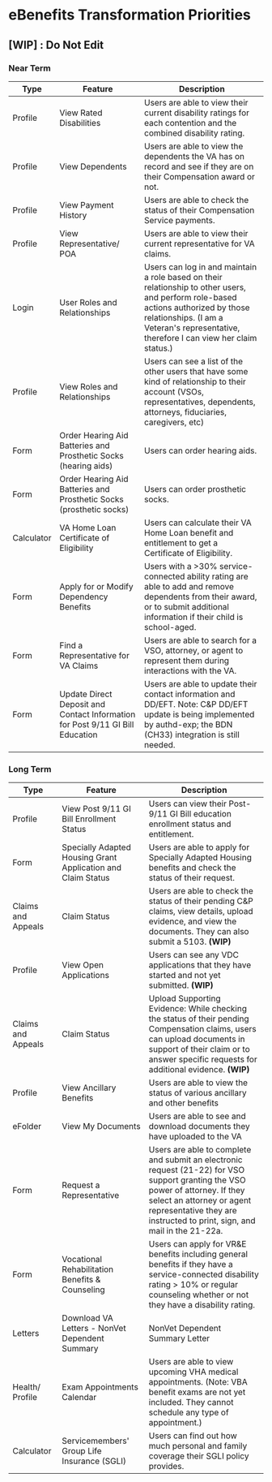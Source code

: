 # eBenefits Transformation Priorities

## [WIP] : Do Not Edit

### Near Term

| Type | Feature | Description |
| ---- | ------- | ----------- |
| Profile | View Rated Disabilities | Users are able to view their current disability ratings for each contention and the combined disability rating. |
| Profile | View Dependents | Users are able to view the dependents the VA has on record and see if they are on their Compensation award or not.  |
| Profile | View Payment History | Users are able to check the status of their Compensation Service payments. |
| Profile | View Representative/ POA | Users are able to view their current representative for VA claims. |
| Login | User Roles and Relationships | Users can log in and maintain a role based on their relationship to other users, and perform role-based actions authorized by those relationships. (I am a Veteran's representative, therefore I can view her claim status.) |
| Profile | View Roles and Relationships | Users can see a list of the other users that have some kind of relationship to their account (VSOs, representatives, dependents, attorneys, fiduciaries, caregivers, etc) |
| Form | Order Hearing Aid Batteries and Prosthetic Socks (hearing aids) | Users can order hearing aids.  |
| Form | Order Hearing Aid Batteries and Prosthetic Socks (prosthetic socks) | Users can order prosthetic socks.  |
| Calculator | VA Home Loan Certificate of Eligibility | Users can calculate their VA Home Loan benefit and entitlement to get a Certificate of Eligibility. |
| Form | Apply for or Modify Dependency Benefits | Users with a >30% service-connected ability rating are able to add and remove dependents from their award, or to submit additional information if their child is school-aged.  |
| Form | Find a Representative for VA Claims | Users are able to search for a VSO, attorney, or agent to represent them during interactions with the VA. |
| Form | Update Direct Deposit and Contact Information for Post 9/11 GI Bill Education | Users are able to update their contact information and DD/EFT. Note: C&P DD/EFT update is being implemented by authd-exp; the BDN (CH33) integration is still needed.  |

### Long Term

| Type | Feature | Description |
| ---- | ------- | ----------- |
| Profile | View Post 9/11 GI Bill Enrollment Status | Users can view their Post-9/11 GI Bill education enrollment status and entitlement. |
| Form | Specially Adapted Housing Grant Application and Claim Status | Users are able to apply for Specially Adapted Housing benefits and check the status of their request. |
| Claims and Appeals | Claim Status | Users are able to check the status of their pending C&P claims, view details, upload evidence, and view the documents. They can also submit a 5103. **(WIP)** |
| Profile | View Open Applications |Users can see any VDC applications that they have started and not yet submitted. **(WIP)** |
| Claims and Appeals | Claim Status | Upload Supporting Evidence: While checking the status of their pending Compensation claims, users can upload documents in support of their claim or to answer specific requests for additional evidence. **(WIP)** |
| Profile | View Ancillary Benefits | Users are able to view the status of various ancillary and other benefits
| eFolder | View My Documents | Users are able to see and download documents they have uploaded to the VA
| Form | Request a Representative | Users are able to complete and submit an electronic request (21-22) for VSO support granting the VSO power of attorney. If they select an attorney or agent representative they are instructed to print, sign, and mail in the 21-22a. |
| Form | Vocational Rehabilitation Benefits & Counseling | Users can apply for VR&E benefits including general benefits if they have a service-connected disability rating > 10% or regular counseling whether or not they have a disability rating. |
| Letters | Download VA Letters - NonVet Dependent Summary | NonVet Dependent Summary Letter |
| Health/ Profile | Exam Appointments Calendar |Users are able to view upcoming VHA medical appointments. (Note: VBA benefit exams are not yet included. They cannot schedule any type of appointment.) |
| Calculator | Servicemembers' Group Life Insurance (SGLI) | Users can find out how much personal and family coverage their SGLI policy provides. |
